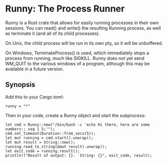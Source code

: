 Runny: The Process Runner
=========================

Runny is a Rust crate that allows for easily running processes in their own sessions.  You can read() and write() the resulting Running process, as well as terminate it (and all of its child processes).

On Unix, the child process will be run in its own pty, so it will be unbuffered.

On Windows, TerminateProcess() is used, which immediately stops a process from running, much like SIGKILL.  Runny does not yet send WM_QUIT to the various windows of a program, although this may be available in a future version.

Synopsis
--------

Add this to your Cargo.toml:

    runny = "*"

Then in your code, create a Runny object and start the subprocess:

    let cmd = Runny::new("/bin/bash -c 'echo Hi there, here are some numbers:; seq 1 5;'");
    cmd.set_timeout(Duration::from_secs(5));
    let mut running = cmd.start().unwrap();
    let mut result = String::new();
    running.read_to_string(&mut result).unwrap();
    let exit_code = running.result();
    println!("Result of output: {}.  String: {}", exit_code, result);
